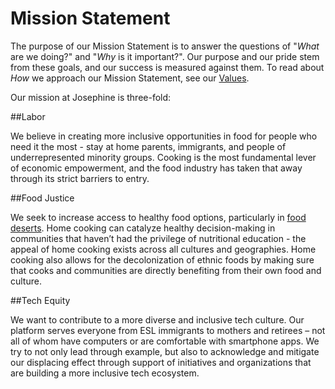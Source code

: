 # Mission Statement

The purpose of our Mission Statement is to answer the questions of "_What_ are we doing?" and "_Why_ is it important?". Our purpose and our pride stem from these goals, and our success is measured against them. To read about _How_ we approach our Mission Statement, see our [Values](josephine.com/values). 

Our mission at Josephine is three-fold: 

##Labor

We believe in creating more inclusive opportunities in food for people who need it the most - stay at home parents, immigrants, and people of underrepresented minority groups. Cooking is the most fundamental lever of economic empowerment, and the food industry has taken that away through its strict barriers to entry.

##Food Justice

We seek to increase access to healthy food options, particularly in [food deserts](http://americannutritionassociation.org/newsletter/usda-defines-food-deserts). Home cooking can catalyze healthy decision-making in communities that haven’t had the privilege of nutritional education - the appeal of home cooking exists across all cultures and geographies. Home cooking also allows for the decolonization of ethnic foods by making sure that cooks and communities are directly benefiting from their own food and culture.

##Tech Equity

We want to contribute to a more diverse and inclusive tech culture. Our platform serves everyone from ESL immigrants to mothers and retirees – not all of whom have computers or are comfortable with smartphone apps. We try to not only lead through example, but also to acknowledge and mitigate our displacing effect through support of initiatives and organizations that are building a more inclusive tech ecosystem.
